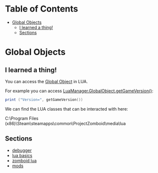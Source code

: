 # Table of Contents <!-- omit from toc -->

- [Global Objects](#global-objects)
  - [I learned a thing!](#i-learned-a-thing)
  - [Sections](#sections)


# Global Objects

## I learned a thing!

You can access the [Global Object](https://zomboid-javadoc.com/41.78/zombie/Lua/LuaManager.GlobalObject.html) in LUA.

For example you can access [LuaManager.GlobalObject.getGameVersion()](https://zomboid-javadoc.com/41.78/zombie/Lua/LuaManager.GlobalObject.html#getGameVersion()):
```lua
print ("Version=", getGameVersion())
```

We can find the LUA classes that can be interacted with here:

C:\Program Files (x86)\Steam\steamapps\common\ProjectZomboid\media\lua

## Sections

* [debugger](./debugger.md)
* [lua basics](./lua.md)
* [zomboid lua](./zomboid.md)
* [mods](.mods.md)
